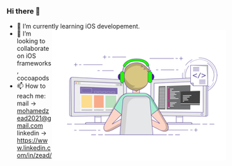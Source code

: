 ### Hi there 👋

- 🌱 I’m currently learning iOS developement. <img align="right" width="400" height="300" src="https://raw.githubusercontent.com/devSouvik/devSouvik/master/gif3.gif">
- 👯 I’m looking to collaborate on iOS frameworks , cocoapods
- 📫 How to reach me: mail -> mohamedzead2021@gmail.com 
                      linkedin -> https://www.linkedin.com/in/zead/
